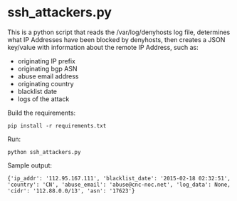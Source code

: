 ssh_attackers.py
================

This is a python script that reads the /var/log/denyhosts log file, determines what IP Addresses have been blocked by denyhosts, then creates a JSON key/value with information about the remote IP Address, such as:
* originating IP prefix
* originating bgp ASN
* abuse email address
* originating country
* blacklist date
* logs of the attack

Build the requirements:
```
pip install -r requirements.txt
```

Run:
```
python ssh_attackers.py
```

Sample output:
```
{'ip_addr': '112.95.167.111', 'blacklist_date': '2015-02-18 02:32:51', 'country': 'CN', 'abuse_email': 'abuse@cnc-noc.net', 'log_data': None, 'cidr': '112.88.0.0/13', 'asn': '17623'}
```
